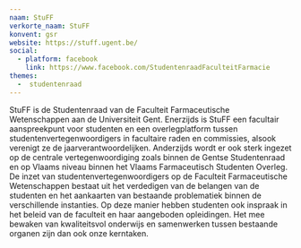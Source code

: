 ```yaml
---
naam: StuFF
verkorte_naam: StuFF
konvent: gsr
website: https://stuff.ugent.be/
social:
  - platform: facebook
    link: https://www.facebook.com/StudentenraadFaculteitFarmacie
themes:
  -  studentenraad
---
```

StuFF is de Studentenraad van de Faculteit Farmaceutische Wetenschappen aan de Universiteit Gent. Enerzijds is StuFF een facultair aanspreekpunt voor studenten en een overlegplatform tussen studentenvertegenwoordigers in facultaire raden en commissies, alsook verenigt ze de jaarverantwoordelijken. Anderzijds wordt er ook sterk ingezet op de centrale vertegenwoordiging zoals binnen de Gentse Studentenraad en op Vlaams niveau binnen het Vlaams Farmaceutisch Studenten Overleg.
De inzet van studentenvertegenwoordigers op de Faculteit Farmaceutische Wetenschappen bestaat uit het verdedigen van de belangen van de studenten en het aankaarten van bestaande problematiek binnen de verschillende instanties. Op deze manier hebben studenten ook inspraak in het beleid van de faculteit en haar aangeboden opleidingen. Het mee bewaken van kwaliteitsvol onderwijs en samenwerken tussen bestaande organen zijn dan ook onze kerntaken.
